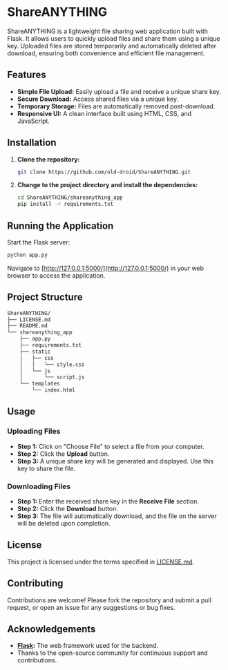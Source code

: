 # ShareANYTHING

ShareANYTHING is a lightweight file sharing web application built with Flask. It allows users to quickly upload files and share them using a unique key. Uploaded files are stored temporarily and automatically deleted after download, ensuring both convenience and efficient file management.

## Features

- **Simple File Upload:** Easily upload a file and receive a unique share key.
- **Secure Download:** Access shared files via a unique key.
- **Temporary Storage:** Files are automatically removed post-download.
- **Responsive UI:** A clean interface built using HTML, CSS, and JavaScript.

## Installation

1. **Clone the repository:**
   ```bash
   git clone https://github.com/old-droid/ShareANYTHING.git
   ```

2. **Change to the project directory and install the dependencies:**
   ```bash
   cd ShareANYTHING/shareanything_app
   pip install -r requirements.txt
   ```

## Running the Application

Start the Flask server:
```bash
python app.py
```
Navigate to [http://127.0.0.1:5000/](http://127.0.0.1:5000/) in your web browser to access the application.

## Project Structure

```bash
ShareANYTHING/
├── LICENSE.md
├── README.md
└── shareanything_app
    ├── app.py
    ├── requirements.txt
    ├── static
    │   ├── css
    │   │   └── style.css
    │   └── js
    │       └── script.js
    └── templates
        └── index.html
```

## Usage

### Uploading Files

- **Step 1:** Click on "Choose File" to select a file from your computer.
- **Step 2:** Click the **Upload** button. 
- **Step 3:** A unique share key will be generated and displayed. Use this key to share the file.

### Downloading Files

- **Step 1:** Enter the received share key in the **Receive File** section.
- **Step 2:** Click the **Download** button.
- **Step 3:** The file will automatically download, and the file on the server will be deleted upon completion.

## License

This project is licensed under the terms specified in [LICENSE.md](LICENSE.md).

## Contributing

Contributions are welcome! Please fork the repository and submit a pull request, or open an issue for any suggestions or bug fixes.

## Acknowledgements

- **[Flask](https://flask.palletsprojects.com/):** The web framework used for the backend.
- Thanks to the open-source community for continuous support and contributions.
